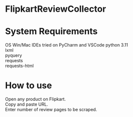 # FlipkartReviewCollector

# System Requirements
OS Win/Mac
IDEs tried on PyCharm and VSCode
python 3.11<br />
lxml<br />
pyquery<br />
requests<br />
requests-html<br />

# How to use
Open any product on Flipkart.<br />
Copy and paste URL.<br />
Enter number of review pages to be scraped.<br />


